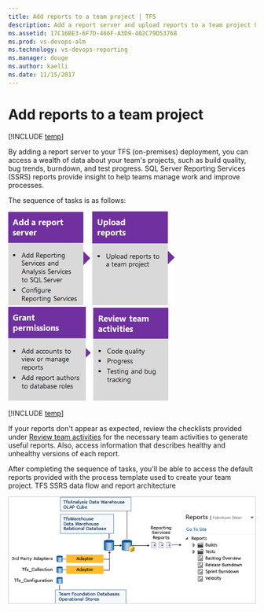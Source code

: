 ```yaml
---
title: Add reports to a team project | TFS   
description: Add a report server and upload reports to a team project hosted on an on-premises Team Foundation Server (TFS)  
ms.assetid: 17C16BE3-6F7D-466F-A3D9-402C79D53768  
ms.prod: vs-devops-alm
ms.technology: vs-devops-reporting
ms.manager: douge
ms.author: kaelli
ms.date: 11/15/2017
---
```


# Add reports to a team project

[!INCLUDE [temp](../_shared/tfs-report-platform-version.md)]

By adding a report server to your TFS (on-premises) deployment, you can access a wealth of data about your team's projects, such as build quality, bug trends, burndown, and test progress. SQL Server Reporting Services (SSRS) reports provide insight to help teams manage work and improve processes.

The sequence of tasks is as follows:

[![Add a report server](_img/step-1-add-a-report-server.png)](add-a-report-server.md)
[![Upload reports](_img/step-2-upload-reports.png)](upload-reports.md)
[![Grant permissions](_img/step-3-grant-permissions.png)](grant-permissions-to-reports.md) 
[![Review team activities](_img/step-4-review-team-activities.png)](review-team-activities-for-useful-reports.md)


[!INCLUDE [temp](../_shared/tfs-header-17-15.md)]


If your reports don't appear as expected, review the checklists provided under [Review team activities](review-team-activities-for-useful-reports.md) for the necessary team activities to generate useful reports. Also, access information that describes healthy and unhealthy versions of each report.

After completing the sequence of tasks, you'll be able to access the default reports provided with the process template used to create your team project. 
TFS SSRS data flow and report architecture

![TFS SSRS data flow and report architecture](_img/IC658337.png)